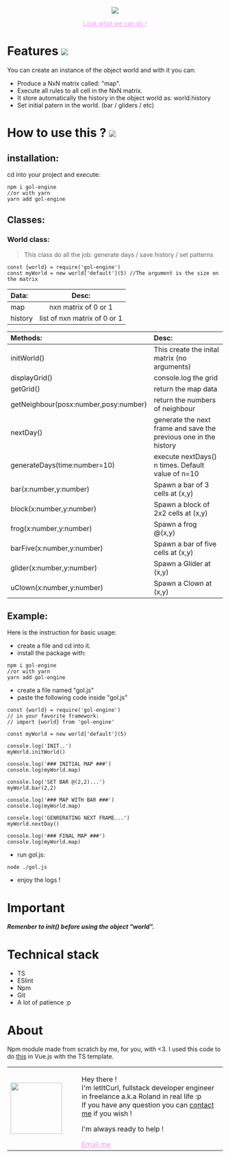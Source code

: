 <p align="center">
  <a style="Color: #f694ff;" href="https://gameoflife-ts.web.app/"><img src="https://res.cloudinary.com/duydvdaxd/image/upload/v1587807196/Vue-Sprint/GOL_ENGINE_dz4s0y.png"/></a>
</p>

<p align="center" ><a style="Color: #f694ff;" href="https://gameoflife-ts.web.app/" >Look what we can do !</a></p>

# Features [![](https://img.shields.io/badge/autor-letItCurl-red.svg)](https://www.linkedin.com/in/roland-lopez-developer/?locale=en_US)

You can create an instance of the object world and with it you can:

- Produce a NxN matrix called: "map".
- Execute all rules to all cell in the NxN matrix.
- It store automatically the history in the object world as: world.history
- Set initial patern in the world. (bar / gliders / etc)

# How to use this ? [![](https://img.shields.io/badge/version-1.0.0-green.svg)]()

## installation:
cd into your project and execute:
```
npm i gol-engine
//or with yarn
yarn add gol-engine
```

## Classes:

### World class:

>This class do all the job: generate days / save history / set patterns
```
const {world} = require('gol-engine')
const myWorld = new world['default'](5) //The argument is the size on the matrix
```

| Data: | Desc: |
| :--- | :---: |
| map | nxn matrix of 0 or 1 |
| history | list of nxn matrix of 0 or 1 |

| Methods: | Desc: |
| :--- | :--- |
| initWorld() | This create the inital matrix (no arguments) |
| displayGrid() | console.log the grid |
| getGrid() | return the map data | 
| getNeighbour(posx:number,posy:number) | return the numbers of neighbour |
| nextDay() | generate the next frame and save the previous one in the history | 
| generateDays(time:number=10) | execute nextDays() n times. Default value of n=10 |
| bar(x:number,y:number) | Spawn a bar of 3 cells at (x,y) | 
| block(x:number,y:number) | Spawn a block of 2x2 cells at (x,y) | 
| frog(x:number,y:number) | Spawn a frog @(x,y) | 
| barFive(x:number,y:number) | Spawn a bar of five cells at (x,y) | 
| glider(x:number,y:number) | Spawn a Glider at (x,y) | 
| uClown(x:number,y:number) | Spawn a Clown at (x,y) | 

## Example:

Here is the instruction for basic usage:
- create a file and cd into it.
- install the package with:
```
npm i gol-engine
//or with yarn
yarn add gol-engine
```
- create a file named "gol.js"
- paste the following code inside "gol.js"
```
const {world} = require('gol-engine')
// in your favorite framework:
// import {world} from 'gol-engine'

const myWorld = new world['default'](5)

console.log('INIT..')
myWorld.initWorld()

console.log('### INITIAL MAP ###')
console.log(myWorld.map)

console.log('SET BAR @(2,2)...')
myWorld.bar(2,2)

console.log('### MAP WITH BAR ###')
console.log(myWorld.map)

console.log('GENRERATING NEXT FRAME...')
myWorld.nextDay()

console.log('### FINAL MAP ###')
console.log(myWorld.map)
```
- run gol.js:
```
node ./gol.js
```
- enjoy the logs !

# Important

***Remenber to init() before using the object "world".***

# Technical stack
- TS
- ESlint
- Npm
- Git
- A lot of patience :p

# About
Npm module made from scratch by me, for you, with <3. 
I used this code to do <a href="https://github.com/letItCurl/vue-gol-ts">this<a/> in Vue.js with the TS template.
<table style="border: none;">
  <tr>
    <td>
      <div style="width: 120px;">
        <img style="width: 120px;" src="https://res.cloudinary.com/duydvdaxd/image/upload/w_120,c_fill,ar_1:1,g_auto/v1587723517/Rodeooo_khmmmu.jpg"/>
    </div>
    </td>
    <td>
      <div style="margin-left: 30px;">
        <p>Hey there !</br>
        I'm letItCurl, fullstack developer engineer in freelance a.k.a Roland in real life :p</br>
        If you have any question you can <a href="https://www.linkedin.com/in/roland-lopez-developer/?locale=en_US">contact me</a> if you wish !</p>
        <p>I'm always ready to help !</p>
        <a style="color: #f694ff;" href="mailto:rolandlopez.developer@gmail.com?subject=Hey! Are you available?">Email me</a>
    </div>
    </td>
  </tr>
</table>

